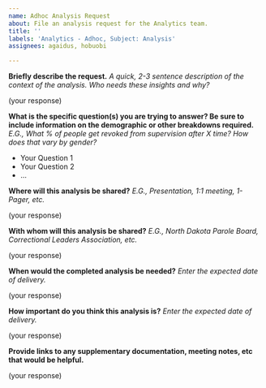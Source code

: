 ```yaml
---
name: Adhoc Analysis Request
about: File an analysis request for the Analytics team.
title: ''
labels: 'Analytics - Adhoc, Subject: Analysis'
assignees: agaidus, hobuobi

---
```


**Briefly describe the request.**
_A quick, 2-3 sentence description of the context of the analysis. Who needs these insights and why?_

(your response)


**What is the specific question(s) you are trying to answer? Be sure to include information on the demographic or other breakdowns required.**
_E.G., What % of people get revoked from supervision after X time? How does that vary by gender?_
- Your Question 1
- Your Question 2
- ...


**Where will this analysis be shared?**
_E.G., Presentation, 1:1 meeting, 1-Pager, etc._

(your response)


**With whom will this analysis be shared?**
_E.G., North Dakota Parole Board, Correctional Leaders Association, etc._

(your response)

**When would the completed analysis be needed?**
_Enter the expected date of delivery._

(your response)

**How important do you think this analysis is?**
_Enter the expected date of delivery._

(your response)

**Provide links to any supplementary documentation, meeting notes, etc that would be helpful.**

(your response)
